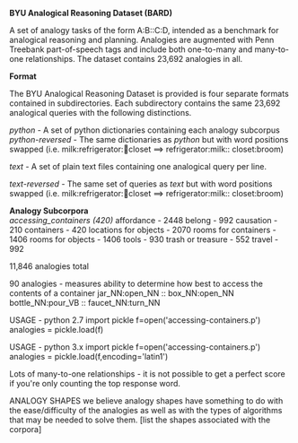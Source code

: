 **BYU Analogical Reasoning Dataset (BARD)**

A set of analogy tasks of the form A:B::C:D, intended as a benchmark for analogical reasoning and planning. Analogies are augmented with Penn Treebank part-of-speech tags and include both one-to-many and many-to-one relationships. The dataset contains 23,692 analogies in all.

**Format**

The BYU Analogical Reasoning Dataset is provided is four separate formats contained in subdirectories. Each subdirectory contains the same 23,692 analogical queries with the following distinctions.


*python* - A set of python dictionaries containing each analogy subcorpus<br>
*python-reversed* - The same dictionaries as *python* but with word positions swapped (i.e. milk:refrigerator::broom:closet ==> refrigerator:milk:: closet:broom)

*text* - A set of plain text files containing one analogical query per line.

*text-reversed* - The same set of queries as *text* but with word positions swapped (i.e. milk:refrigerator::broom:closet ==> refrigerator:milk:: closet:broom)


**Analogy Subcorpora**  
*accessing_containers (420)*
affordance - 2448
belong - 992
causation - 210
containers - 420
locations for objects - 2070
rooms for containers - 1406
rooms for objects - 1406
tools - 930
trash or treasure - 552
travel - 992

11,846 analogies total


90 analogies - measures ability to determine how best to access the contents of a container
jar_NN:open_NN :: box_NN:open_NN
bottle_NN:pour_VB :: faucet_NN:turn_NN

USAGE - python 2.7
import pickle
f=open('accessing-containers.p')
analogies = pickle.load(f)

USAGE - python 3.x
import pickle
f=open('accessing-containers.p')
analogies = pickle.load(f,encoding='latin1')


Lots of many-to-one relationships - it is not possible to get a perfect score if you're only counting the top response word.

ANALOGY SHAPES
we believe analogy shapes have something to do with the ease/difficulty of the analogies as well as with the types of algorithms that may be needed to solve them. [list the shapes associated with the corpora] 
